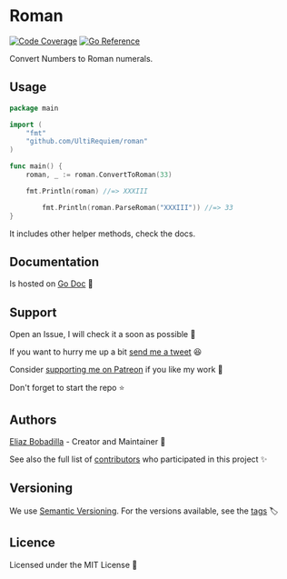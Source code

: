 # Roman

[![Code Coverage](https://codecov.io/gh/UltiRequiem/roman/branch/main/graph/badge.svg)](https://codecov.io/gh/UltiRequiem/roman)
[![Go Reference](https://pkg.go.dev/badge/github.com/UltiRequiem/roman.svg)](https://pkg.go.dev/github.com/UltiRequiem/roman)

Convert Numbers to Roman numerals.

## Usage

```go
package main

import (
	"fmt"
	"github.com/UltiRequiem/roman"
)

func main() {
	roman, _ := roman.ConvertToRoman(33)

	fmt.Println(roman) //=> XXXIII

        fmt.Println(roman.ParseRoman("XXXIII")) //=> 33
}
```

It includes other helper methods, check the docs.

## Documentation

Is hosted on [Go Doc](https://pkg.go.dev/github.com/UltiRequiem/roman) 📄

## Support

Open an Issue, I will check it a soon as possible 👀

If you want to hurry me up a bit
[send me a tweet](https://twitter.com/UltiRequiem) 😆

Consider [supporting me on Patreon](https://patreon.com/UltiRequiem) if you like
my work 🙏

Don't forget to start the repo ⭐

## Authors

[Eliaz Bobadilla](https://ultirequiem.com) - Creator and Maintainer 💪

See also the full list of
[contributors](https://github.com/UltiRequiem/roman/contributors) who
participated in this project ✨

## Versioning

We use [Semantic Versioning](http://semver.org). For the versions available, see
the [tags](https://github.com/UltiRequiem/roman/tags) 🏷️

## Licence

Licensed under the MIT License 📄
